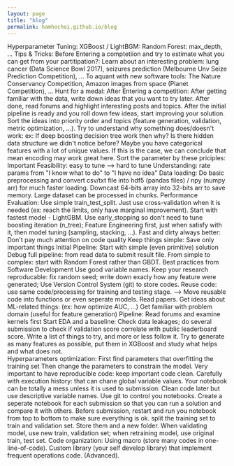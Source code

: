 ```yaml
---
layout: page
title: "blog"
permalink: hamhochoi.github.io/blog
---
```



Hyperparameter Tuning: 
XGBoost / LightBGM: 
Random Forest: max_depth, ...
Tips & Tricks: 
Before Entering a comptetiion and try to estimate what you can get from your partitipation?: 
Learn about an interesting problem: lung cancer (Data Science Bowl 2017), seizures prediction (Melbourne Unv Seize Prediction Competition), ...
To aquant with new software tools: The Nature Conservancy Competition, Amazon images from space (Planet Competition), ...
Hunt for a medal: 
After Entering a competition: 
After getting familiar with the data, write down ideas that you want to try later. After done, read forums and highlight interesting posts and topics. 
After the initial pipeline is ready and you roll down few ideas, start improving your solution. Sort the ideas into priority order and topics (feature generation, validation, metric optimization, ...). 
Try to understand why something does/doesn't work: ex: If deep boosting decision tree work then why? Is there hidden data structure we didn't notice before? Maybe you have categorical features with a lot of unique values. If this is the case, we can conclude that mean encoding may work great here.
Sort the parameter by these priciples: 
Important
Feasibility: easy to tune --> hard to tune
Understanding: rate params from "I know what to do" to "I have no idea"
Data loading: 
Do basic preprocessing and convert csv/txt file into hdf5 (pandas files) / npy (numpy arr) for much faster loading.
Downcast 64-bits array into 32-bits arr to save memory. 
Large dataset can be processed in chunks.
Performance Evaluation: 
Use simple train_test_split. Just use cross-validation when it is needed (ex: reach the limits, only have marginal improvement).
Start with fastest model - LightGBM. Use early_stopping so don't need to tune boosting iteration (n_tree); Feature Engineering first, just when satisfy with it, then model tuning (sampling, stacking, ...).
Fast and dirty always better: 
Don't pay much attention on code quality
Keep things simple: Save only important things
Initial Pipeline: 
Start with simple (even primitive) solution
Debug full pipeline: from read data to submit result file.
From simple to complex: start with Random Forest rather than GBDT. 
Best practices from Software Development
Use good variable names.
Keep your research reproducable: fix random seed; write down exacly how any feature were generated;  Use Version Control System (git) to store codes.
Reuse code: use same code/processing for training and testing stage. --> Move reusable code into functions or even seperate models.
Read papers.
Get ideas about ML-related things: (ex: how optimize AUC, ...)
Get familiar with problem domain (useful for feature generation)
Pipeline: 
Read forums and examine kernels first
Start EDA and a baseline: Check data leakages; do several submission to check if validation score correlate with public leaderboard score.
Write a list of things to try, and more or less follow it. 
Try to generate as many features as possible, put them in XGBoost and study what helps and what does not.  
Hyperparameters optimization: 
First find parameters that overfitting the training set
Then change the parameters to constrain the model.
Very important to have reproducible code: keep important code clean.
Carefully with execution history: that can chane global variable values.
Your notebook can be totally a mess unless it is used to submission: Clean code later but use descriptive variable names.
Use git to control you notebooks. Create a seperate notebook for each submission so that you can run a solution and compare it with others.
Before submission, restart and run you notebook from top to bottom to make sure everything is ok.
split the training set to train and validation set.  Store them and a new folder. When validating model, use new train, validation set; when retraining model, use original train, test set.
Code organization: 
Using macro (store many codes in one-line-of-code). 
Custom library (your self develop library) that implement frequent operations code. (Advanced).
